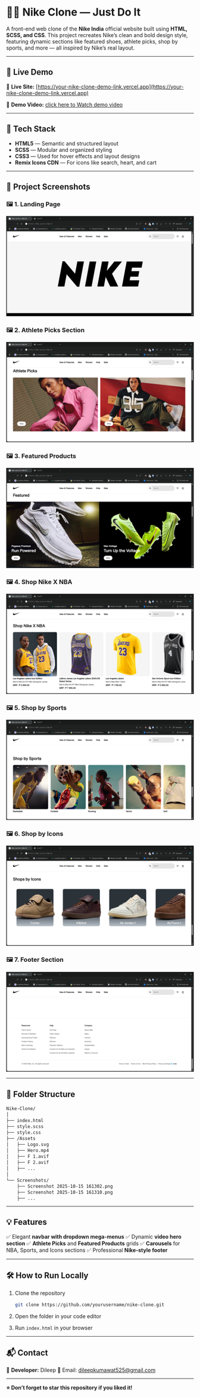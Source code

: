 # 🏃‍♂️ Nike Clone — Just Do It

A front-end web clone of the **Nike India** official website built using **HTML, SCSS, and CSS**.
This project recreates Nike’s clean and bold design style, featuring dynamic sections like featured shoes, athlete picks, shop by sports, and more — all inspired by Nike’s real layout.

---

## 🚀 Live Demo

🔗 **Live Site:** [https://your-nike-clone-demo-link.vercel.app](https://your-nike-clone-demo-link.vercel.app)

🎥 **Demo Video:** [click here to Watch demo video](./screenshots/demo.mp4)

---

## 🧩 Tech Stack

* **HTML5** — Semantic and structured layout
* **SCSS** — Modular and organized styling
* **CSS3** — Used for hover effects and layout designs
* **Remix Icons CDN** — For icons like search, heart, and cart

---

## 📸 Project Screenshots

### 🖼️ 1. Landing Page

![Nike Landing](./screenshots/screenshot1.png)

### 🖼️ 2. Athlete Picks Section

![Athlete Picks](./screenshots/screenshot2.png)

### 🖼️ 3. Featured Products

![Featured](./screenshots/screenshot3.png)

### 🖼️ 4. Shop Nike X NBA

![Shop Nike X NBA](./screenshots/screenshot4.png)

### 🖼️ 5. Shop by Sports

![Shop by Sports](./screenshots/screenshot5.png)

### 🖼️ 6. Shop by Icons

![Shop by Icons](./screenshots/screenshot6.png)

### 🖼️ 7. Footer Section

![Footer Section](./screenshots/screenshot7.png)

---

## 📂 Folder Structure

```
Nike-Clone/
│
├── index.html
├── style.scss
├── style.css
├── /Assets
│   ├── Logo.svg
│   ├── Hero.mp4
│   ├── F 1.avif
│   ├── F 2.avif
│   ├── ...
│
└── Screenshots/
    ├── Screenshot 2025-10-15 161302.png
    ├── Screenshot 2025-10-15 161310.png
    ├── ...
```

---

## 💡 Features

✅ Elegant **navbar with dropdown mega-menus**
✅ Dynamic **video hero section**
✅ **Athlete Picks** and **Featured Products** grids
✅ **Carousels** for NBA, Sports, and Icons sections
✅ Professional **Nike-style footer**

---

## 🛠️ How to Run Locally

1. Clone the repository

   ```bash
   git clone https://github.com/yourusername/nike-clone.git
2. Open the folder in your code editor
3. Run `index.html` in your browser

---

## 📬 Contact

👤 **Developer:** Dileep
📧 Email: [dileepkumawat525@gmail.com](mailto:dileepkumawat525@gmail.com)

---

**⭐ Don’t forget to star this repository if you liked it!**
